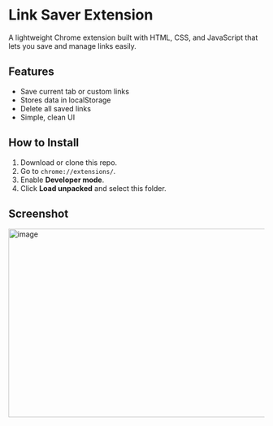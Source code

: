 # Link Saver Extension

A lightweight Chrome extension built with HTML, CSS, and JavaScript that lets you save and manage links easily.

## Features
- Save current tab or custom links
- Stores data in localStorage
- Delete all saved links
- Simple, clean UI

## How to Install
1. Download or clone this repo.
2. Go to `chrome://extensions/`.
3. Enable **Developer mode**.
4. Click **Load unpacked** and select this folder.

## Screenshot
<img width="1004" height="371" alt="image" src="https://github.com/user-attachments/assets/bdcc24f8-c837-469f-bf2c-bb7b76455012" />

